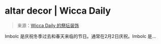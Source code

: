 <!--yml

category: 未分类

date: 2024-06-12 18:25:26

-->

# altar decor | Wicca Daily

> 来源：[Wicca Daily 的祭坛装饰](http://wiccadaily.com/tag/altar-decor/#0001-01-01)

Imbolc 是庆祝冬季过去和春天来临的节日。通常在2月2日庆祝。Imbolc 是…
